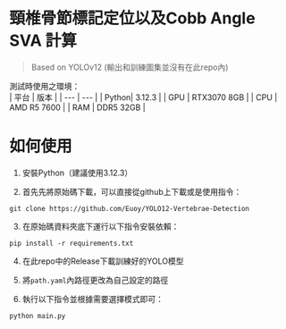 # 頸椎骨節標記定位以及Cobb Angle SVA 計算
> Based on YOLOv12  (輸出和訓練圖集並沒有在此repo內)

測試時使用之環境：  
| 平台 | 版本 |
| --- | --- |
| Python| 3.12.3 |
| GPU | RTX3070 8GB |
| CPU | AMD R5 7600 |
| RAM | DDR5 32GB |

# 如何使用

1. 安裝Python（建議使用3.12.3）

2. 首先先將原始碼下載，可以直接從github上下載或是使用指令：  
```
git clone https://github.com/Euoy/YOLO12-Vertebrae-Detection
```

3. 在原始碼資料夾底下運行以下指令安裝依賴：
```
pip install -r requirements.txt
```

4. 在此repo中的Release下載訓練好的YOLO模型

5. 將`path.yaml`內路徑更改為自己設定的路徑

6. 執行以下指令並根據需要選擇模式即可：
```
python main.py
```
